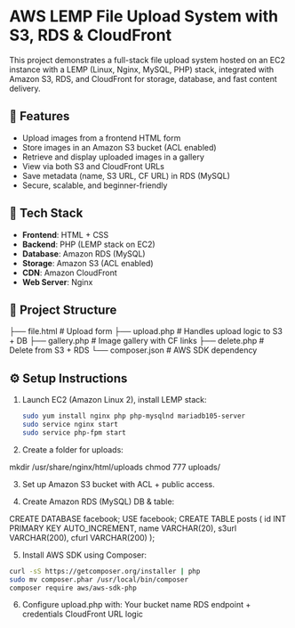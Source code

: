 

# AWS LEMP File Upload System with S3, RDS & CloudFront

This project demonstrates a full-stack file upload system hosted on an EC2 instance with a LEMP (Linux, Nginx, MySQL, PHP) stack, integrated with Amazon S3, RDS, and CloudFront for storage, database, and fast content delivery.


## 🚀 Features

- Upload images from a frontend HTML form
- Store images in an Amazon S3 bucket (ACL enabled)
- Retrieve and display uploaded images in a gallery
- View via both S3 and CloudFront URLs
- Save metadata (name, S3 URL, CF URL) in RDS (MySQL)
- Secure, scalable, and beginner-friendly

## 🧰 Tech Stack

- **Frontend**: HTML + CSS
- **Backend**: PHP (LEMP stack on EC2)
- **Database**: Amazon RDS (MySQL)
- **Storage**: Amazon S3 (ACL enabled)
- **CDN**: Amazon CloudFront
- **Web Server**: Nginx

## 📁 Project Structure

├── file.html # Upload form
├── upload.php # Handles upload logic to S3 + DB
├── gallery.php # Image gallery with CF links
├── delete.php # Delete from S3 + RDS
└── composer.json # AWS SDK dependency



## ⚙️ Setup Instructions

1. Launch EC2 (Amazon Linux 2), install LEMP stack:
   ```bash
   sudo yum install nginx php php-mysqlnd mariadb105-server
   sudo service nginx start
   sudo service php-fpm start
   
2. Create a folder for uploads:

mkdir /usr/share/nginx/html/uploads
chmod 777 uploads/

3. Set up Amazon S3 bucket with ACL + public access.

4. Create Amazon RDS (MySQL) DB & table:
   
CREATE DATABASE facebook;
USE facebook;
CREATE TABLE posts (
    id INT PRIMARY KEY AUTO_INCREMENT,
    name VARCHAR(20),
    s3url VARCHAR(200),
    cfurl VARCHAR(200)
);

5. Install AWS SDK using Composer:
```bash
curl -sS https://getcomposer.org/installer | php
sudo mv composer.phar /usr/local/bin/composer
composer require aws/aws-sdk-php

```
6. Configure upload.php with:
Your bucket name
RDS endpoint + credentials
CloudFront URL logic
